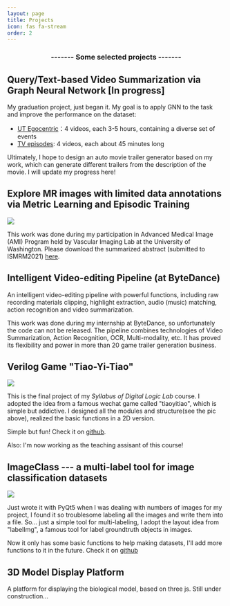 ```yaml
---
layout: page
title: Projects
icon: fas fa-stream
order: 2
---
```


<h3 style="text-align: center">------- Some selected projects -------</h3>

## Query/Text-based Video Summarization via Graph Neural Network [In progress]

My graduation project, just began it. My goal is to apply GNN to the task and improve the performance on the dataset:

- [UT Egocentric](http://vision.cs.utexas.edu/projects/egocentric_data/UT_Egocentric_Dataset.html)：4 videos, each 3-5 hours, containing a diverse set of events
- [TV episodes](https://arxiv.org/pdf/1406.5824.pdf): 4 videos, each about 45 minutes long

Ultimately, I hope to design an auto movie trailer generator based on my work, which can generate different trailers from the description of the movie. I will update my progress here!

## Explore MR images with limited data annotations via Metric Learning and Episodic Training

![](https://tva1.sinaimg.cn/large/008eGmZEly1gmqyiqne4ej30ne0f641f.jpg)

This work was done during my participation in Advanced Medical Image (AMI) Program held by Vascular Imaging Lab at the University of Washington. Please download the summarized abstract (submitted to ISMRM2021) [here](/assets/Exploring%20feature%20space%20of%20MR%20vessel%20images%20with%20limited%20data%20annotations%20through%20metric%20learning%20and%20episodic%20training.pdf).

## Intelligent Video-editing Pipeline (at ByteDance)

An intelligent video-editing pipeline with powerful functions, including raw recording materials clipping, highlight extraction, audio (music) matching, action recognition and video summarization.

This work was done during my internship at ByteDance, so unfortunately the code can not be released. The pipeline combines technologies of Video Summarization, Action Recognition, OCR, Multi-modality, etc. It has proved its flexibility and power in more than 20 game trailer generation business.

## Verilog Game "Tiao-Yi-Tiao"

<img src="https://cdn.mathpix.com/snip/images/zswMpPhOe6UmQuqrh5CKB5B-LISChzcM9DYOdmibAmM.original.fullsize.png" />

This is the final project of my *Syllabus of Digital Logic Lab* course. I adopted the idea from a famous wechat game called "tiaoyitiao", which is simple but addictive. I designed all the modules and structure(see the pic above), realized the basic functions in a 2D version.

Simple but fun! Check it on [github](https://github.com/KaiyueTao/tiao-yi-tiao).

Also: I'm now working as the teaching assisant of this course!

## ImageClass --- a multi-label tool for image classification datasets

<img src="https://tva1.sinaimg.cn/large/0082zybply1gc6djuouzjj31700tqwrv.jpg" />

Just wrote it with PyQt5 when I was dealing with numbers of images for my project, I found it so troublesome labeling all the images and write them into a file. So... just a simple tool for multi-labeling, I adopt the layout idea from "labelImg", a famous tool for label groundtruth objects in images.

Now it only has some basic functions to help making datasets, I'll add more functions to it in the future. Check it on [github](https://github.com/KaiyueTao/labelClass)

## 3D Model Display Platform

A platform for displaying the biological model, based on three js. Still under construction...


